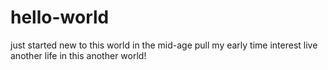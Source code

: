 # hello-world
just started
new to this world
in the mid-age
pull my early time interest
live another life
in this another world!
